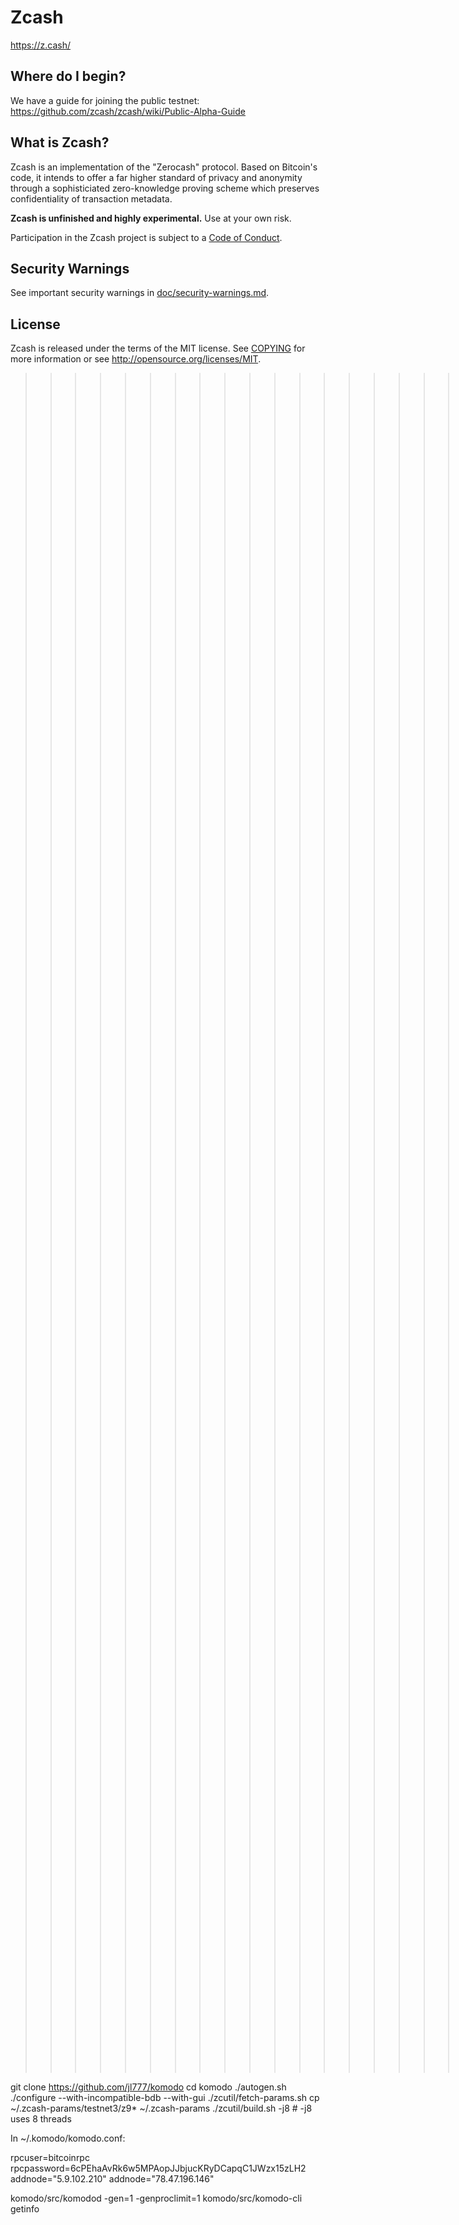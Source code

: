 Zcash
=====

https://z.cash/

Where do I begin?
-----------------

We have a guide for joining the public testnet: https://github.com/zcash/zcash/wiki/Public-Alpha-Guide

What is Zcash?
--------------

Zcash is an implementation of the "Zerocash" protocol. Based on Bitcoin's code, it intends to
offer a far higher standard of privacy and anonymity through a sophisticiated zero-knowledge
proving scheme which preserves confidentiality of transaction metadata.

**Zcash is unfinished and highly experimental.** Use at your own risk.

Participation in the Zcash project is subject to a [Code of Conduct](code_of_conduct.md).

Security Warnings
-----------------

See important security warnings in
[doc/security-warnings.md](doc/security-warnings.md).

License
-------

Zcash is released under the terms of the MIT license. See [COPYING](COPYING) for more
information or see http://opensource.org/licenses/MIT.


>>>>>>>>>>>>>>>>>>>> Komodo specific notes:
sudo apt-get install build-essential pkg-config libc6-dev m4 g++-multilib autoconf libtool ncurses-dev unzip git python zlib1g-dev wget bsdmainutils automake

git clone https://github.com/jl777/komodo
cd komodo
./autogen.sh
./configure --with-incompatible-bdb --with-gui
./zcutil/fetch-params.sh
cp ~/.zcash-params/testnet3/z9* ~/.zcash-params
./zcutil/build.sh -j8  # -j8 uses 8 threads

In ~/.komodo/komodo.conf:

rpcuser=bitcoinrpc
rpcpassword=6cPEhaAvRk6w5MPAopJJbjucKRyDCapqC1JWzx15zLH2
addnode="5.9.102.210"
addnode="78.47.196.146"


komodo/src/komodod -gen=1 -genproclimit=1
komodo/src/komodo-cli getinfo


